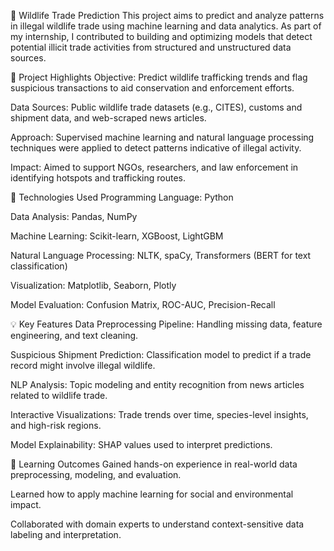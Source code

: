 🐾 Wildlife Trade Prediction
This project aims to predict and analyze patterns in illegal wildlife trade using machine learning and data analytics. As part of my internship, I contributed to building and optimizing models that detect potential illicit trade activities from structured and unstructured data sources.

🚀 Project Highlights
Objective: Predict wildlife trafficking trends and flag suspicious transactions to aid conservation and enforcement efforts.

Data Sources: Public wildlife trade datasets (e.g., CITES), customs and shipment data, and web-scraped news articles.

Approach: Supervised machine learning and natural language processing techniques were applied to detect patterns indicative of illegal activity.

Impact: Aimed to support NGOs, researchers, and law enforcement in identifying hotspots and trafficking routes.

🔧 Technologies Used
Programming Language: Python

Data Analysis: Pandas, NumPy

Machine Learning: Scikit-learn, XGBoost, LightGBM

Natural Language Processing: NLTK, spaCy, Transformers (BERT for text classification)

Visualization: Matplotlib, Seaborn, Plotly

Model Evaluation: Confusion Matrix, ROC-AUC, Precision-Recall


💡 Key Features
Data Preprocessing Pipeline: Handling missing data, feature engineering, and text cleaning.

Suspicious Shipment Prediction: Classification model to predict if a trade record might involve illegal wildlife.

NLP Analysis: Topic modeling and entity recognition from news articles related to wildlife trade.

Interactive Visualizations: Trade trends over time, species-level insights, and high-risk regions.

Model Explainability: SHAP values used to interpret predictions.


🧠 Learning Outcomes
Gained hands-on experience in real-world data preprocessing, modeling, and evaluation.

Learned how to apply machine learning for social and environmental impact.

Collaborated with domain experts to understand context-sensitive data labeling and interpretation.


